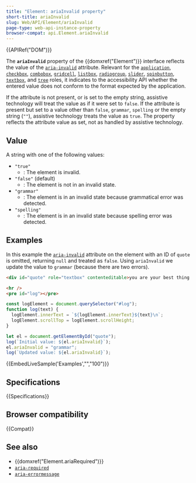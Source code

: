 ```yaml
---
title: "Element: ariaInvalid property"
short-title: ariaInvalid
slug: Web/API/Element/ariaInvalid
page-type: web-api-instance-property
browser-compat: api.Element.ariaInvalid
---
```


{{APIRef("DOM")}}

The **`ariaInvalid`** property of the {{domxref("Element")}} interface reflects the value of the [`aria-invalid`](/en-US/docs/Web/Accessibility/ARIA/Reference/Attributes/aria-invalid) attribute. Relevant for the [`application`](/en-US/docs/Web/Accessibility/ARIA/Reference/Roles/application_role), [`checkbox`](/en-US/docs/Web/Accessibility/ARIA/Reference/Roles/checkbox_role), [`combobox`](/en-US/docs/Web/Accessibility/ARIA/Reference/Roles/combobox_role), [`gridcell`](/en-US/docs/Web/Accessibility/ARIA/Reference/Roles/gridcell_role), [`listbox`](/en-US/docs/Web/Accessibility/ARIA/Reference/Roles/listbox_role), [`radiogroup`](/en-US/docs/Web/Accessibility/ARIA/Reference/Roles/radiogroup_role), [`slider`](/en-US/docs/Web/Accessibility/ARIA/Reference/Roles/slider_role), [`spinbutton`](/en-US/docs/Web/Accessibility/ARIA/Reference/Roles/spinbutton_role), [`textbox`](/en-US/docs/Web/Accessibility/ARIA/Reference/Roles/textbox_role), and [`tree`](/en-US/docs/Web/Accessibility/ARIA/Reference/Roles/tree_role) roles, it indicates to the accessibility API whether the entered value does not conform to the format expected by the application.

If the attribute is not present, or is set to the empty string, assistive technology will treat the value as if it were set to `false`. If the attribute is present but set to a value other than `false`, `grammar`, `spelling` or the empty string (`""`), assistive technology treats the value as `true`. The property reflects the attribute value as set, not as handled by assistive technology.

## Value

A string with one of the following values:

- `"true"`
  - : The element is invalid.
- `"false"` (default)
  - : The element is not in an invalid state.
- `"grammar"`
  - : The element is in an invalid state because grammatical error was detected.
- `"spelling"`
  - : The element is in an invalid state because spelling error was detected.

## Examples

In this example the [`aria-invalid`](/en-US/docs/Web/Accessibility/ARIA/Reference/Attributes/aria-invalid) attribute on the element with an ID of `quote` is omitted, returning `null` and treated as `false`. Using `ariaInvalid` we update the value to `grammar` (because there are two errors).

```html
<div id="quote" role="textbox" contenteditable>you are your best thing..</div>
```

```html hidden
<hr />
<pre id="log"></pre>
```

```js hidden
const logElement = document.querySelector("#log");
function log(text) {
  logElement.innerText = `${logElement.innerText}${text}\n`;
  logElement.scrollTop = logElement.scrollHeight;
}
```

```js
let el = document.getElementById("quote");
log(`Initial value: ${el.ariaInvalid}`);
el.ariaInvalid = "grammar";
log(`Updated value: ${el.ariaInvalid}`);
```

{{EmbedLiveSample('Examples',"","100")}}

## Specifications

{{Specifications}}

## Browser compatibility

{{Compat}}

## See also

- {{domxref("Element.ariaRequired")}}
- [`aria-required`](/en-US/docs/Web/Accessibility/ARIA/Reference/Attributes/aria-required)
- [`aria-errormessage`](/en-US/docs/Web/Accessibility/ARIA/Reference/Attributes/aria-errormessage)
<!-- - {{domxref("Element.ariaErrorMessageElements")}} -->
